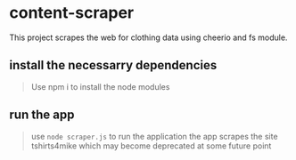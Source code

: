 # content-scraper

This project scrapes the web for clothing data using cheerio and fs module.

## install the necessarry dependencies

> Use npm i to install the node modules

## run the app

> use `node scraper.js` to run the application
> the app scrapes the site tshirts4mike which may become deprecated
> at some future point
